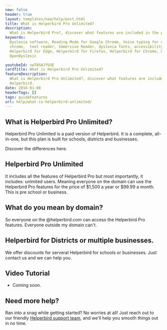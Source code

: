 ```yaml
---
new: false
header: true
layout: templates/new/help/post.html
title: What is Helperbird Pro Unlimited?
description:
  What is Helperbird Pro?, discover what features are included in the paid version of Helperbird.
keywords:
  Dyslexia software, Reading Mode for Google Chrome, Voice typing for chrome, Text to speech for
  chrome,  text reader, Immersive Reader, dyslexia fonts, accessibility software, dyslexia software,
  Helperbird for Edge, Helperbird for Firefox, Helperbird for Chrome, Opendyslexic for Chrome,
  OpenDyslexic

youtubeId: vwT8SAJfU3E
cardTitle: What is Helperbird Pro Unlimited?
featureDescription:
  What is Helperbird Pro Unlimited?, discover what features are included in the paid version of
  Helperbird.
date: 2016-01-08
headerTags: []
tags: guideFeatures
url: help/what-is-helperbird-unlimited/
---
```


## What is Helperbird Pro Unlimited?

Helperbird Pro Unlimited is a paid version of Helperbird. It is a complete, all-in-one, but this plan is built for schools, districts and businesses.

Discover the differences here.

## Helperbird Pro Unlimited  

It includes all the features of Helperbird Pro but most importantly, it includes: unlmited users.
Meaning everyone on the domain can use the Helperbird Pro features for the price of $1,500 a year or
$99.99 a month. This is pre school or business.

## What do you mean by domain?

So everyone on the @helperbird.com can access the Helperbird Pro features. Everyone outside my
domain can't.

## Helperbird for Districts or multiple businesses.

We offer discounts for serveral Helperbird for schools or businesses. Just contact us and we can
help you.




## Video Tutorial

- Coming soon.


## Need more help?

Ran into a snag while getting started? No worries at all! Just reach out to our friendly [Helperbird support team](/support/), and we'll help you smooth things out in no time.
